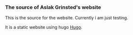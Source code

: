 
### The source of Aslak Grinsted's website


This is the source for the website. Currently i am just testing.


It is a static website using hugo [Hugo](https://gohugo.io/). 

